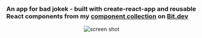### An app for bad jokek - built with create-react-app and reusable React components from my [component collection](https://bit.dev/eden/badjokes) on [Bit.dev](https://bit.dev)

<p align="center">
  <img src="https://user-images.githubusercontent.com/49904302/82163669-545b6600-98b5-11ea-91ac-b63534416605.png" alt="screen shot">
<p>
